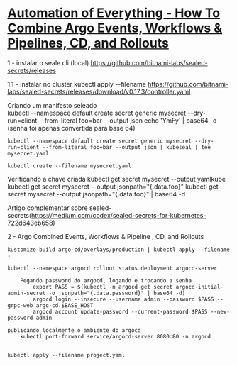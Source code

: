 # [Automation of Everything - How To Combine Argo Events, Workflows & Pipelines, CD, and Rollouts](https://youtu.be/XNXJtxkUKeY)

1 - instalar o seale cli (local)
    https://github.com/bitnami-labs/sealed-secrets/releases

1.1 - instalar no cluster
    kubectl apply --filename https://github.com/bitnami-labs/sealed-secrets/releases/download/v0.17.3/controller.yaml

Criando um manifesto seleado    
    kubectl --namespace default create secret generic mysecret --dry-run=client --from-literal foo=bar --output json
        echo 'YmFy' | base64 -d   (senha foi apenas convertida para base 64)

    kubectl --namespace default create secret generic mysecret --dry-run=client --from-literal foo=bar --output json | kubeseal | tee mysecret.yaml

    kubectl create --filename mysecret.yaml

Verificando a chave criada
    kubectl get secret mysecret --output yamlkube 
    kubectl get secret mysecret --output jsonpath="{.data.foo}"
    kubectl get secret mysecret --output jsonpath="{.data.foo}" | base64 -d


Artigo complementar sobre sealed-secrets(https://medium.com/codex/sealed-secrets-for-kubernetes-722d643eb658)

2 - Argo Combined Events, Workflows & Pipeline , CD, and Rollouts

    kustomize build argo-cd/overlays/production | kubectl apply --filename -

    kubectl --namespace argocd rollout status deployment argocd-server

        Pegando password do argocd, logando e trocando a senha
            export PASS = $(kubectl -n argocd get secret argocd-initial-admin-secret -o jsonpath="{.data.password}" | base64 -d)
            argocd login --insecure --username admin --password $PASS --grpc-web argo-cd.$BASE_HOST
            argocd account update-password --current-password $PASS --new-password admin

    publicando localmente o ambiente do argocd
        kubectl port-forward service/argocd-server 8080:80 -n argocd
    

    kubectl apply --filename project.yaml

